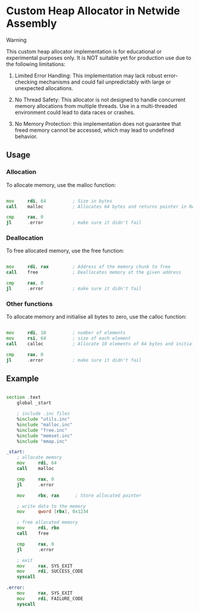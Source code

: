 # Custom Heap Allocator in Netwide Assembly

> [!WARNING]
> This custom heap allocator implementation is for educational or experimental purposes only.
> It is NOT suitable yet for production use due to the following limitations:
> 
> 1. Limited Error Handling: This implementation may lack robust error-checking mechanisms
>    and could fail unpredictably with large or unexpected allocations.
>
> 2. No Thread Safety: This allocator is not designed to handle concurrent memory allocations
>    from multiple threads. Use in a multi-threaded environment could lead to data races or crashes.
>
> 3. No Memory Protection: this implementation does not
>    guarantee that freed memory cannot be accessed, which may lead to undefined behavior.

## Usage

### Allocation

To allocate memory, use the malloc function:

```asm

mov     rdi, 64          ; Size in bytes
call    malloc           ; Allocates 64 bytes and returns pointer in RAX

cmp     rax, 0
jl      .error           ; make sure it didn't fail 
```

### Deallocation

To free allocated memory, use the free function:

```asm

mov     rdi, rax         ; Address of the memory chunk to free
call    free             ; Deallocates memory at the given address

cmp     rax, 0
jl      .error           ; make sure it didn't fail 
```

### Other functions
To allocate memory and initialise all bytes to zero, use the calloc function:

```asm

mov     rdi, 10          ; number of elements
mov     rsi, 64          ; size of each element
call    calloc           ; Allocate 10 elements of 64 bytes and initialise to 0 

cmp     rax, 0
jl      .error           ; make sure it didn't fail 
```

## Example

```asm

section .text
    global _start

    ; include .inc files
    %include "utils.inc"
    %include "malloc.inc"
    %include "free.inc"
    %include "memset.inc"
    %include "mmap.inc"

_start:
    ; allocate memory
    mov     rdi, 64
    call    malloc

    cmp     rax, 0
    jl      .error

    mov     rbx, rax      ; Store allocated pointer

    ; write data to the memory
    mov     qword [rbx], 0x1234

    ; free allocated memory
    mov     rdi, rbx
    call    free

    cmp     rax, 0
    jl      .error

    ; exit
    mov     rax, SYS_EXIT
    mov     rdi, SUCCESS_CODE
    syscall

.error:
    mov     rax, SYS_EXIT
    mov     rdi, FAILURE_CODE
    syscall

```

